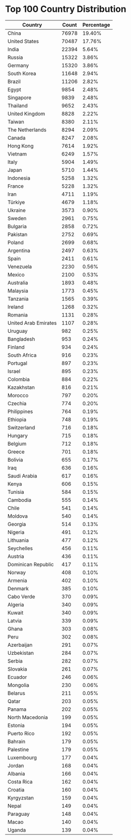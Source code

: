 # Top 100 Country Distribution
| Country | Count | Percentage |
|----|----|----|
| China | 76978 | 19.40% |
| United States | 70487 | 17.76% |
| India | 22394 | 5.64% |
| Russia | 15322 | 3.86% |
| Germany | 15320 | 3.86% |
| South Korea | 11648 | 2.94% |
| Brazil | 11206 | 2.82% |
| Egypt | 9854 | 2.48% |
| Singapore | 9839 | 2.48% |
| Thailand | 9652 | 2.43% |
| United Kingdom | 8828 | 2.22% |
| Taiwan | 8380 | 2.11% |
| The Netherlands | 8294 | 2.09% |
| Canada | 8247 | 2.08% |
| Hong Kong | 7614 | 1.92% |
| Vietnam | 6249 | 1.57% |
| Italy | 5904 | 1.49% |
| Japan | 5710 | 1.44% |
| Indonesia | 5258 | 1.32% |
| France | 5228 | 1.32% |
| Iran | 4711 | 1.19% |
| Türkiye | 4679 | 1.18% |
| Ukraine | 3573 | 0.90% |
| Sweden | 2961 | 0.75% |
| Bulgaria | 2858 | 0.72% |
| Pakistan | 2752 | 0.69% |
| Poland | 2699 | 0.68% |
| Argentina | 2497 | 0.63% |
| Spain | 2411 | 0.61% |
| Venezuela | 2230 | 0.56% |
| Mexico | 2100 | 0.53% |
| Australia | 1893 | 0.48% |
| Malaysia | 1773 | 0.45% |
| Tanzania | 1565 | 0.39% |
| Ireland | 1268 | 0.32% |
| Romania | 1131 | 0.28% |
| United Arab Emirates | 1107 | 0.28% |
| Uruguay | 982 | 0.25% |
| Bangladesh | 953 | 0.24% |
| Finland | 934 | 0.24% |
| South Africa | 916 | 0.23% |
| Portugal | 897 | 0.23% |
| Israel | 895 | 0.23% |
| Colombia | 884 | 0.22% |
| Kazakhstan | 816 | 0.21% |
| Morocco | 797 | 0.20% |
| Czechia | 774 | 0.20% |
| Philippines | 764 | 0.19% |
| Ethiopia | 748 | 0.19% |
| Switzerland | 716 | 0.18% |
| Hungary | 715 | 0.18% |
| Belgium | 712 | 0.18% |
| Greece | 701 | 0.18% |
| Bolivia | 655 | 0.17% |
| Iraq | 636 | 0.16% |
| Saudi Arabia | 617 | 0.16% |
| Kenya | 606 | 0.15% |
| Tunisia | 584 | 0.15% |
| Cambodia | 555 | 0.14% |
| Chile | 541 | 0.14% |
| Moldova | 540 | 0.14% |
| Georgia | 514 | 0.13% |
| Nigeria | 491 | 0.12% |
| Lithuania | 477 | 0.12% |
| Seychelles | 456 | 0.11% |
| Austria | 436 | 0.11% |
| Dominican Republic | 417 | 0.11% |
| Norway | 408 | 0.10% |
| Armenia | 402 | 0.10% |
| Denmark | 385 | 0.10% |
| Cabo Verde | 370 | 0.09% |
| Algeria | 340 | 0.09% |
| Kuwait | 340 | 0.09% |
| Latvia | 339 | 0.09% |
| Ghana | 303 | 0.08% |
| Peru | 302 | 0.08% |
| Azerbaijan | 291 | 0.07% |
| Uzbekistan | 284 | 0.07% |
| Serbia | 282 | 0.07% |
| Slovakia | 261 | 0.07% |
| Ecuador | 246 | 0.06% |
| Mongolia | 230 | 0.06% |
| Belarus | 211 | 0.05% |
| Qatar | 203 | 0.05% |
| Panama | 202 | 0.05% |
| North Macedonia | 199 | 0.05% |
| Estonia | 194 | 0.05% |
| Puerto Rico | 192 | 0.05% |
| Bahrain | 179 | 0.05% |
| Palestine | 179 | 0.05% |
| Luxembourg | 177 | 0.04% |
| Jordan | 168 | 0.04% |
| Albania | 166 | 0.04% |
| Costa Rica | 162 | 0.04% |
| Croatia | 160 | 0.04% |
| Kyrgyzstan | 159 | 0.04% |
| Nepal | 149 | 0.04% |
| Paraguay | 148 | 0.04% |
| Macao | 140 | 0.04% |
| Uganda | 139 | 0.04% |
